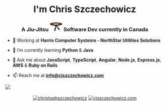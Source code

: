 <h1 align="center">I'm Chris Szczechowicz</h1>
<h3 align="center">A Jiu-Jitsu 
  <img src="https://raw.githubusercontent.com/AppSecure-nrw/security-belts/assets/belt-img/08_security-belt-brown.svg" width="40" /> 
  Software Dev currently in Canada
</h3>

- :briefcase: Working at **Harris Computer Systems - NorthStar Utilities Solutions**

- 🌱 I’m currently learning **Python** & **Java**

- 💬 Ask me about **JavaScript**, **TypeScript**, **Angular**, **Node.js**, **Express.js**, **AWS** & **Ruby on Rails**

- 📫 Reach me at **info@cjszczechowicz.com**

![](http://github-profile-summary-cards.vercel.app/api/cards/repos-per-language?username=christophszcz&theme=default)

<p align="center">
<a href="https://linkedin.com/in/christophszczechowicz" target="blank"><img align="center" src="https://cdn.jsdelivr.net/npm/simple-icons@3.0.1/icons/linkedin.svg" alt="christophszczechowicz" height="30" width="30" /></a>
<a href="https://cjszczechowicz.com" target="blank"><img align="center" src="https://hdclipartall.com/images/website-clipart-web-symbol-cliparts-free-download-clip-art-free-clip-art-on-pertaining-to-2000x2000.png" alt="cjszczechowicz.com" height="30" width="30" /></a>
</p>

